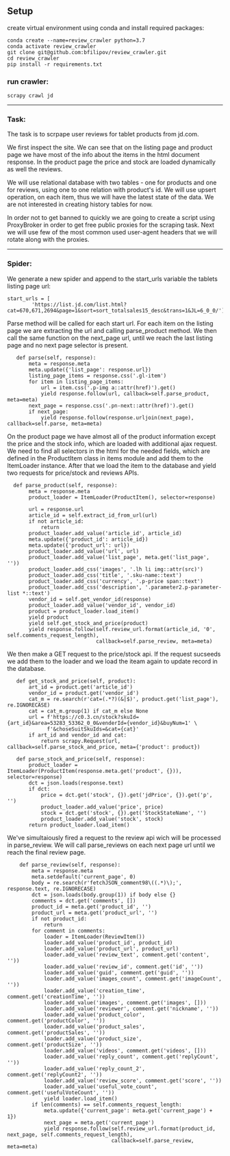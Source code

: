 ## Setup

 create virtual environment using conda and install required packages:  
 ```
 conda create --name=review_crawler python=3.7     
 conda activate review_crawler     
 git clone git@github.com:bfilipov/review_crawler.git   
 cd review_crawler   
 pip install -r requirements.txt  
``` 
 

### run crawler:  
 `scrapy crawl jd`   
 
---

### Task:

The task is to scrpape user reviews for tablet products from jd.com.

We first inspect the site. We can see that on the listing page and product page we have most of 
the info about the items in the html document response. In the product page the price and stock 
are loaded dynamically as well the reviews. 

We will use relational database with two tables - one for products and one for reviews, using one
 to one relation with product's id. We will use upsert operation, on each item, thus we will have 
 the latest state of the data. We are not interested in creating history tables for now.
 
In order not to get banned to quickly we are going to create a script using ProxyBroker in order to 
get free public proxies for the scraping task. Next we will use few of the most common used 
user-agent headers that we will rotate along with the proxies. 

---
### Spider:

We generate a new spider and append to the start_urls variable the tablets listing page url:

```
start_urls = [
        'https://list.jd.com/list.html?cat=670,671,2694&page=1&sort=sort_totalsales15_desc&trans=1&JL=6_0_0/']
```

Parse method will be called for each start url. For each item on the listing page we are extracting
 the url and calling parse_product method. We then call the same function on the next_page url, 
 until we reach the last listing page and no next page selector is present.
 
 ```
    def parse(self, response):
        meta = response.meta
        meta.update({'list_page': response.url})
        listing_page_items = response.css('.gl-item')
        for item in listing_page_items:
            url = item.css('.p-img a::attr(href)').get()
            yield response.follow(url, callback=self.parse_product, meta=meta)
        next_page = response.css('.pn-next::attr(href)').get()
        if next_page:
            yield response.follow(response.urljoin(next_page), callback=self.parse, meta=meta)
```
 
 On the product page we have almost all of the product information except the price and the stock info,
 which are loaded with additional ajax request. We need to find all selectors in the html for the needed 
 fields, which are defined in the ProductItem class in items module and add them to the ItemLoader instance. 
 After that we load the item to the database and yield two requests for price/stock and reviews APIs.
 
 ```
   def parse_product(self, response):
        meta = response.meta
        product_loader = ItemLoader(ProductItem(), selector=response)

        url = response.url
        article_id = self.extract_id_from_url(url)
        if not article_id:
            return
        product_loader.add_value('article_id', article_id)
        meta.update({'product_id': article_id})
        meta.update({'product_url': url})
        product_loader.add_value('url', url)
        product_loader.add_value('list_page', meta.get('list_page', ''))
        product_loader.add_css('images', '.lh li img::attr(src)')
        product_loader.add_css('title', '.sku-name::text')
        product_loader.add_css('currency', '.p-price span::text')
        product_loader.add_css('description', '.parameter2.p-parameter-list *::text')
        vendor_id = self.get_vendor_id(response)
        product_loader.add_value('vendor_id', vendor_id)
        product = product_loader.load_item()
        yield product
        yield self.get_stock_and_price(product)
        yield response.follow(self.review_url.format(article_id, '0', self.comments_request_length),
                              callback=self.parse_review, meta=meta)
```
 
 We then make a GET request to the price/stock api. If the request sucseeds we add them to the loader 
 and we load the iteam again to update record in the database.
 
 ```
    def get_stock_and_price(self, product):
        art_id = product.get('article_id')
        vendor_id = product.get('vendor_id')
        cat_m = re.search(r'cat=(.*?)(&|$)', product.get('list_page'), re.IGNORECASE)
        cat = cat_m.group(1) if cat_m else None
        url = f'https://c0.3.cn/stock?skuId={art_id}&area=53283_53362_0_0&venderId={vendor_id}&buyNum=1' \
              f'&choseSuitSkuIds=&cat={cat}'
        if art_id and vendor_id and cat:
            return scrapy.Request(url, callback=self.parse_stock_and_price, meta={'product': product})

    def parse_stock_and_price(self, response):
        product_loader = ItemLoader(ProductItem(response.meta.get('product', {})), selector=response)
        dct = json.loads(response.text)
        if dct:
            price = dct.get('stock', {}).get('jdPrice', {}).get('p', '')
            product_loader.add_value('price', price)
            stock = dct.get('stock', {}).get('StockStateName', '')
            product_loader.add_value('stock', stock)
        return product_loader.load_item()

```

We've simultaiously fired a request to the review api wich will be processed in parse_review.
We will call parse_reviews on each next page url until we reach the final review page. 

```
    def parse_review(self, response):
        meta = response.meta
        meta.setdefault('current_page', 0)
        body = re.search(r'fetchJSON_comment98\((.*)\);', response.text, re.IGNORECASE)
        dct = json.loads(body.group(1)) if body else {}
        comments = dct.get('comments', [])
        product_id = meta.get('product_id', '')
        product_url = meta.get('product_url', '')
        if not product_id:
            return
        for comment in comments:
            loader = ItemLoader(ReviewItem())
            loader.add_value('product_id', product_id)
            loader.add_value('product_url', product_url)
            loader.add_value('review_text', comment.get('content', ''))
            loader.add_value('review_id', comment.get('id', ''))
            loader.add_value('guid', comment.get('guid', ''))
            loader.add_value('images_count', comment.get('imageCount', ''))
            loader.add_value('creation_time', comment.get('creationTime', ''))
            loader.add_value('images', comment.get('images', []))
            loader.add_value('reviewer', comment.get('nickname', ''))
            loader.add_value('product_color', comment.get('productColor', ''))
            loader.add_value('product_sales', comment.get('productSales', ''))
            loader.add_value('product_size', comment.get('productSize', ''))
            loader.add_value('videos', comment.get('videos', []))
            loader.add_value('reply_count', comment.get('replyCount', ''))
            loader.add_value('reply_count_2', comment.get('replyCount2', ''))
            loader.add_value('review_score', comment.get('score', ''))
            loader.add_value('useful_vote_count', comment.get('usefulVoteCount', ''))
            yield loader.load_item()
        if len(comments) == self.comments_request_length:
            meta.update({'current_page': meta.get('current_page') + 1})
            next_page = meta.get('current_page')
            yield response.follow(self.review_url.format(product_id, next_page, self.comments_request_length),
                                  callback=self.parse_review, meta=meta)
```

